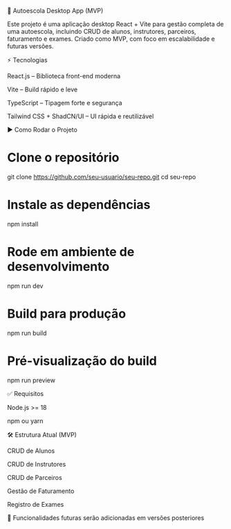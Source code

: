 🚀 Autoescola Desktop App (MVP)

Este projeto é uma aplicação desktop React + Vite para gestão completa de uma autoescola, incluindo CRUD de alunos, instrutores, parceiros, faturamento e exames.
Criado como MVP, com foco em escalabilidade e futuras versões.

⚡ Tecnologias

React.js – Biblioteca front-end moderna

Vite – Build rápido e leve

TypeScript – Tipagem forte e segurança

Tailwind CSS + ShadCN/UI – UI rápida e reutilizável

▶️ Como Rodar o Projeto

# Clone o repositório

git clone https://github.com/seu-usuario/seu-repo.git
cd seu-repo

# Instale as dependências

npm install

# Rode em ambiente de desenvolvimento

npm run dev

# Build para produção

npm run build

# Pré-visualização do build

npm run preview

✅ Requisitos

Node.js >= 18

npm ou yarn

🛠 Estrutura Atual (MVP)

CRUD de Alunos

CRUD de Instrutores

CRUD de Parceiros

Gestão de Faturamento

Registro de Exames

🚧 Funcionalidades futuras serão adicionadas em versões posteriores
